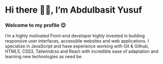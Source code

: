 # Hi there 👋🏻, I’m Abdulbasit Yusuf

### Welcome to my profile 😊

I’m a highly motivated Front-end developer highly invested in building responsive user interfaces, accessible websites and web applications. I specialize in JavaScript and have experience working with Git & Github, HTML5, CSS3, Tailwindcss and React with incredible ease of adaptation and learning new technologies as need be.

<!--
![](https://komarev.com/ghpvc/?username=jideotetic&style=for-the-badge) [![Twitter Badge](https://img.shields.io/badge/-@jideotetic-1ca0f1?style=for-the-badge&logo=twitter&logoColor=white&link=https://twitter.com/habdulbasheet)](https://twitter.com/jideotetic)  [![Linkedin Badge](https://img.shields.io/badge/-jideotetic-blue?style=for-the-badge&logo=Linkedin&logoColor=white&link=https://www.linkedin.com/in/jideotetic)](https://www.linkedin.com/in/jideotetic) 

[![@jideotetic's Holopin board](https://holopin.me/jideotetic)](https://holopin.io/@jideotetic) 

| <img align="center" src="https://github-readme-stats.vercel.app/api?username=jideotetic&show_icons=true&include_all_commits=true&hide_border=true" alt="Abdulbasit's GitHub stats" /> | <img align="center" src="https://github-readme-stats.vercel.app/api/top-langs/?username=jideotetic&langs_count=8&layout=compact&hide_border=true" alt="Abdulbasit's GitHub stats" /> |
| ------------- | ------------- |

Jideotetic/Jideotetic is a ✨ special ✨ repository because its `README.md` (this file) appears on your GitHub profile.
You can click the Preview link to take a look at your changes.
-->
